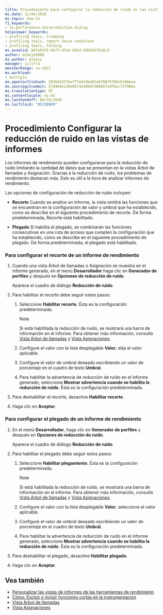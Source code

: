 ```yaml
---
title: Procedimiento para configurar la reducción de ruido en las vistas de informes | Microsoft Docs
ms.date: 11/04/2016
ms.topic: how-to
f1_keywords:
- vs.performance.noisereduction.dialog
helpviewer_keywords:
- profiling tools, trimming
- profiling tools, report noise reduction
- profiling tools, folding
ms.assetid: b07e0375-bb73-47e3-8d1d-b9b492fb16c9
author: mikejo5000
ms.author: mikejo
manager: jillfra
monikerRange: vs-2017
ms.workload:
- multiple
ms.openlocfilehash: 2920d2d7f6a77fe8fdbd62a0788f570818390eea
ms.sourcegitcommit: 57d96de120e0574e506dfd80bb7adfbac73f96be
ms.translationtype: HT
ms.contentlocale: es-ES
ms.lasthandoff: 06/24/2020
ms.locfileid: "85330809"
---
```

# <a name="how-to-configure-noise-reduction-in-report-views"></a>Procedimiento Configurar la reducción de ruido en las vistas de informes
Los informes de rendimiento pueden configurarse para la reducción de ruido limitando la cantidad de datos que se presentan en la vistas Árbol de llamadas y Asignación. Gracias a la reducción de ruido, los problemas de rendimiento destacan más. Esto es útil a la hora de analizar informes de rendimiento.

 Las opciones de configuración de reducción de ruido incluyen:

- **Recorte** Cuando se analice un informe, la vista omitirá las funciones que se encuentran en la configuración de valor y umbral que ha establecido, como se describe en el siguiente procedimiento de recorte. De forma predeterminada, Recorte está habilitado.

- **Plegado** Si habilita el plegado, se combinarán las funciones consecutivas en una ruta de acceso que cumplen la configuración que ha establecido, como se describe en el siguiente procedimiento de plegado. De forma predeterminada, el plegado está habilitado.

### <a name="to-configure-trimming-for-a-performance-report"></a>Para configurar el recorte de un informe de rendimiento

1. Cuando una vista Árbol de llamadas o Asignación se muestra en el informe generado, en el menú **Desarrollador** haga clic en **Generador de perfiles** y después en **Opciones de reducción de ruido**.

     Aparece el cuadro de diálogo **Reducción de ruido**.

2. Para habilitar el recorte debe seguir estos pasos:

    1. Seleccione **Habilitar recorte**. Ésta es la configuración predeterminada.

        > [!NOTE]
        > Si está habilitada la reducción de ruido, se mostrará una barra de información en el informe. Para obtener más información, consulte [Vista Árbol de llamadas](../profiling/call-tree-view.md) y [Vista Asignaciones](../profiling/dotnet-memory-allocations-view.md).

    2. Configure el valor con la lista desplegable **Valor**; elija el valor aplicable.

    3. Configure el valor de umbral deseado escribiendo un valor de porcentaje en el cuadro de texto **Umbral**.

    4. Para habilitar la advertencia de reducción de ruido en el informe generado, seleccione **Mostrar advertencia cuando se habilita la reducción de ruido**. Ésta es la configuración predeterminada.

3. Para deshabilitar el recorte, desactive **Habilitar recorte**.

4. Haga clic en **Aceptar**.

### <a name="to-configure-folding-for-a-performance-report"></a>Para configurar el plegado de un informe de rendimiento

1. En el menú **Desarrollador**, haga clic en **Generador de perfiles** y después en **Opciones de reducción de ruido**.

     Aparece el cuadro de diálogo **Reducción de ruido**.

2. Para habilitar el plegado debe seguir estos pasos:

    1. Seleccione **Habilitar plegamiento**. Ésta es la configuración predeterminada.

        > [!NOTE]
        > Si está habilitada la reducción de ruido, se mostrará una barra de información en el informe. Para obtener más información, consulte [Vista Árbol de llamadas](../profiling/call-tree-view.md) y [Vista Asignaciones](../profiling/dotnet-memory-allocations-view.md).

    2. Configure el valor con la lista desplegable **Valor**; seleccione el valor aplicable.

    3. Configure el valor de umbral deseado escribiendo un valor de porcentaje en el cuadro de texto **Umbral**.

    4. Para habilitar la advertencia de reducción de ruido en el informe generado, seleccione **Mostrar advertencia cuando se habilita la reducción de ruido**. Ésta es la configuración predeterminada.

3. Para deshabilitar el plegado, desactive **Habilitar plegado**.

4. Haga clic en **Aceptar**.

## <a name="see-also"></a>Vea también
- [Personalizar las vistas de informes de las herramientas de rendimiento](../profiling/customizing-performance-tools-report-views.md)
- [Cómo: Excluir o incluir funciones cortas en la instrumentación](../profiling/how-to-exclude-or-include-short-functions-from-instrumentation.md)
- [Vista Árbol de llamadas](../profiling/call-tree-view.md)
- [Vista Asignaciones](../profiling/dotnet-memory-allocations-view.md)
